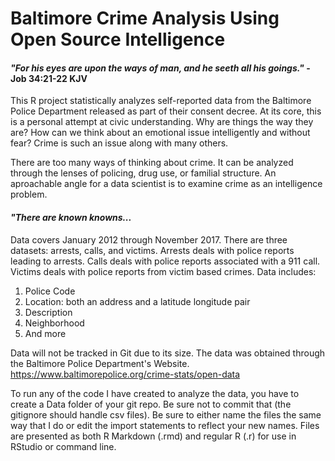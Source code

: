 # Baltimore Crime Analysis Using Open Source Intelligence #

#### *"For his eyes are upon the ways of man, and he seeth all his goings."* - Job 34:21-22 KJV ####

This R project statistically analyzes self-reported data from the Baltimore Police Department released as part of their consent decree.
At its core, this is a personal attempt at civic understanding. Why are things the way they are? How can we think about an emotional issue intelligently and without fear? Crime is such an issue along with many others. 

There are too many ways of thinking about crime. It can be analyzed through the lenses of policing, drug use, or familial structure. An aproachable angle for a data scientist is to examine crime as an intelligence problem. 

#### *"There are known knowns...* ####

Data covers January 2012 through November 2017. There are three datasets: arrests, calls, and victims. Arrests deals with police reports leading to arrests. Calls deals with police reports associated with a 911 call. Victims deals with police reports from victim based crimes. Data includes:

1. Police Code
2. Location: both an address and a latitude longitude pair
3. Description
4. Neighborhood
5. And more

Data will not be tracked in Git due to its size.
The data was obtained through the Baltimore Police Department's Website.
https://www.baltimorepolice.org/crime-stats/open-data

To run any of the code I have created to analyze the data, you have to create a Data folder of your git repo. Be sure not to commit that (the gitignore should handle csv files).
Be sure to either name the files the same way that I do or edit the import statements to reflect your new names.
Files are presented as both R Markdown (.rmd) and regular R (.r) for use in RStudio or command line.
